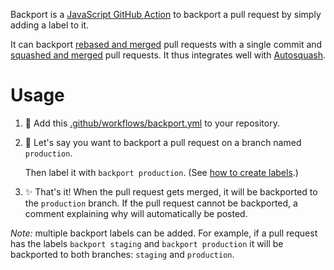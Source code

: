 Backport is a [JavaScript GitHub Action](https://help.github.com/en/articles/about-actions#javascript-actions) to backport a pull request by simply adding a label to it.

It can backport [rebased and merged](https://help.github.com/en/github/collaborating-with-issues-and-pull-requests/about-pull-request-merges#rebase-and-merge-your-pull-request-commits) pull requests with a single commit and [squashed and merged](https://help.github.com/en/github/collaborating-with-issues-and-pull-requests/about-pull-request-merges#squash-and-merge-your-pull-request-commits) pull requests.
It thus integrates well with [Autosquash](https://github.com/marketplace/actions/autosquash).

# Usage

1.  :electric_plug: Add this [.github/workflows/backport.yml](.github/workflows/backport.yml) to your repository.

2.  :speech_balloon: Let's say you want to backport a pull request on a branch named `production`.
    
    Then label it with `backport production`. (See [how to create labels](https://help.github.com/articles/creating-a-label/).)

3.  :sparkles: That's it! When the pull request gets merged, it will be backported to the `production` branch.
    If the pull request cannot be backported, a comment explaining why will automatically be posted.

_Note:_ multiple backport labels can be added.
For example, if a pull request has the labels `backport staging` and `backport production` it will be backported to both branches: `staging` and `production`.
